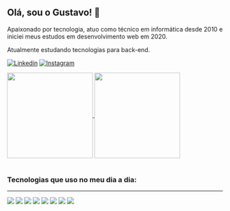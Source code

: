 ## Olá, sou o Gustavo! 👋 


<p>Apaixonado por tecnologia, atuo como técnico em informática desde 2010 e iniciei meus estudos em desenvolvimento web em 2020.</p>
<p>Atualmente estudando tecnologias para back-end.</p>

[![Linkedin](https://img.shields.io/badge/LinkedIn-0077B5?style=for-the-badge&logo=linkedin&logoColor=white)](https://www.linkedin.com/in/gustavopnunes/) [![Instagram](https://img.shields.io/badge/Instagram-E4405F?style=for-the-badge&logo=instagram&logoColor=white)](https://www.instagram.com/greg_gw/)


<a href="https://github.com/gustavopnunes">
  <img height="200px" align="center" src="https://github-readme-stats.vercel.app/api?username=gustavopnunes&theme=dracula&show_icons=true" />
</a>

<a href="https://github.com/gustavopnunes">
  <img height="200px" align="center" src="https://github-readme-stats.vercel.app/api/top-langs/?username=gustavopnunes&layout=compact&theme=dracula" />
</a>

<br />
<br />

### Tecnologias que uso no meu dia a dia: 
<hr />

<img src="https://img.shields.io/badge/HTML5-E34F26?style=for-the-badge&logo=html5&logoColor=white" />

<img src="https://img.shields.io/badge/CSS3-1572B6?style=for-the-badge&logo=css3&logoColor=white" />

<img src="https://img.shields.io/badge/JavaScript-F7DF1E?style=for-the-badge&logo=javascript&logoColor=black" />

<img src="https://img.shields.io/badge/React-20232A?style=for-the-badge&logo=react&logoColor=61DAFB" />

<img src="https://img.shields.io/badge/styled--components-DB7093?style=for-the-badge&logo=styled-components&logoColor=white" />

<img src="https://img.shields.io/badge/TypeScript-007ACC?style=for-the-badge&logo=typescript&logoColor=white" />


<img src="https://img.shields.io/badge/Redux-593D88?style=for-the-badge&logo=redux&logoColor=white" />

<img src="https://img.shields.io/badge/Python-3776AB?style=for-the-badge&logo=python&logoColor=white" />
